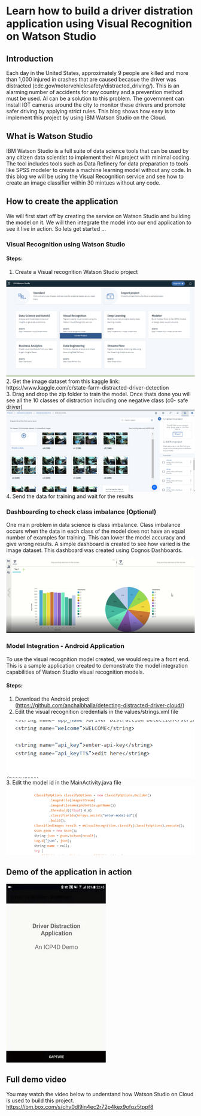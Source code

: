 # Learn how to build a driver distration application using Visual Recognition on Watson Studio

## Introduction
Each day in the United States, approximately 9 people are killed and more than 1,000 injured in crashes that are caused becasue the driver was distracted (cdc.gov/motorvehiclesafety/distracted_driving/). This is an alarming number of accidents for any country and a prevention method must be used. 
AI can be a solution to this problem. The government can install IOT cameras around the city to monitor these drivers and promote safer driving by applying strict rules. This blog shows how easy is to implement this project by using IBM Watson Studio on the Cloud.


## What is Watson Studio
IBM Watson Studio is a full suite of data science tools that can be used by any citizen data scientist to implement their AI project with minimal coding. The tool includes tools such as Data Refinery for data preparation to tools like SPSS modeler to create a machine learning model without any code. In this blog we will be using the Visual Recognition service and see how to create an image classifier within 30 mintues without any code. 


## How to create the application 
We will first start off by creating the service on Watson Studio and building the model on it. We will then integrate the model into our end application to see it live in action. So lets get started ... 

### Visual Recognition using Watson Studio 

#### Steps: 

1. Create a Visual recognition Watson Studio project
<img src = "https://github.com/anchalbhalla/detecting-distracted-driver-cloud/blob/master/images-gifs/project.png">
2. Get the image dataset from this kaggle link: https://www.kaggle.com/c/state-farm-distracted-driver-detection
</br>3. Drag and drop the zip folder to train the model. Once thats done you will see all the 10 classes of distraction including one negative class (c0- safe driver) 
<img src = "https://github.com/anchalbhalla/detecting-distracted-driver-cloud/blob/master/images-gifs/visual.png">
4. Send the data for training and wait for the results

### Dashboarding to check class imbalance (Optional)
One main problem in data science is class imbalance. Class imbalance occurs when the data in each class of the model does not have an equal number of examples for training. This can lower the model accuracy and give wrong results.
A simple dashboard is created to see how varied is the image dataset. This dashboard was created using Cognos Dashboards. 

<img src = "https://github.com/anchalbhalla/detecting-distracted-driver-cloud/blob/master/images-gifs/dashboard.png">

### Model Integration - Android Application 
To use the visual recognition model created, we would require a front end. This is a sample application created to demonstrate the model integration capabilities of Watson Studio visual recognition models.

#### Steps: 
1. Download the Android project (https://github.com/anchalbhalla/detecting-distracted-driver-cloud/)
2. Edit the visual recognition credentials in the values/strings.xml file 
<img src = "https://github.com/anchalbhalla/detecting-distracted-driver-cloud/blob/master/images-gifs/api-key.png">
3. Edit the model id in the MainActivity.java file 
<img src = "https://github.com/anchalbhalla/detecting-distracted-driver-cloud/blob/master/images-gifs/model-id.png"> 

## Demo of the application in action
<img src = "https://github.com/anchalbhalla/detecting-distracted-driver-cloud/blob/master/images-gifs/app-demo.gif"> 

## Full demo video 
You may watch the video below to understand how Watson Studio on Cloud is used to build this project. 
https://ibm.box.com/s/chv0dl9in4ec2r72p4kex9ofqz5tppf8
